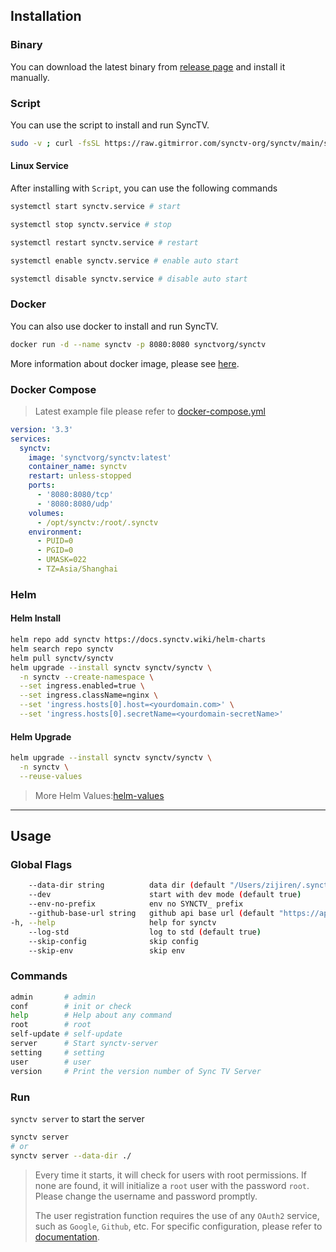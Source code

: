 ## Installation

### Binary

You can download the latest binary from [release page](https://github.com/synctv-org/synctv/releases) and install it manually.

### Script

You can use the script to install and run SyncTV.

```bash
sudo -v ; curl -fsSL https://raw.gitmirror.com/synctv-org/synctv/main/script/install.sh | sudo bash -s -- -v latest
```

#### Linux Service

After installing with `Script`, you can use the following commands

```bash
systemctl start synctv.service # start

systemctl stop synctv.service # stop

systemctl restart synctv.service # restart

systemctl enable synctv.service # enable auto start

systemctl disable synctv.service # disable auto start
```

### Docker

You can also use docker to install and run SyncTV.

```bash
docker run -d --name synctv -p 8080:8080 synctvorg/synctv
```

More information about docker image, please see [here](https://hub.docker.com/r/synctvorg/synctv).

### Docker Compose

> Latest example file please refer to [docker-compose.yml](https://github.com/synctv-org/synctv/blob/main/script/docker-compose.yml)

```yaml
version: '3.3'
services:
  synctv:
    image: 'synctvorg/synctv:latest'
    container_name: synctv
    restart: unless-stopped
    ports:
      - '8080:8080/tcp'
      - '8080:8080/udp'
    volumes:
      - /opt/synctv:/root/.synctv
    environment:
      - PUID=0
      - PGID=0
      - UMASK=022
      - TZ=Asia/Shanghai
```

### Helm

#### Helm Install

```bash
helm repo add synctv https://docs.synctv.wiki/helm-charts
helm search repo synctv
helm pull synctv/synctv
helm upgrade --install synctv synctv/synctv \
  -n synctv --create-namespace \
  --set ingress.enabled=true \
  --set ingress.className=nginx \
  --set 'ingress.hosts[0].host=<yourdomain.com>' \
  --set 'ingress.hosts[0].secretName=<yourdomain-secretName>'
```

#### Helm Upgrade

```bash
helm upgrade --install synctv synctv/synctv \
  -n synctv \
  --reuse-values
```

> More Helm Values:[helm-values](helm-values.md)

----

## Usage

### Global Flags

```bash
    --data-dir string          data dir (default "/Users/zijiren/.synctv")
    --dev                      start with dev mode (default true)
    --env-no-prefix            env no SYNCTV_ prefix
    --github-base-url string   github api base url (default "https://api.github.com/")
-h, --help                     help for synctv
    --log-std                  log to std (default true)
    --skip-config              skip config
    --skip-env                 skip env
```

### Commands

```bash
admin       # admin
conf        # init or check
help        # Help about any command
root        # root
self-update # self-update
server      # Start synctv-server
setting     # setting
user        # user
version     # Print the version number of Sync TV Server
```

### Run

`synctv server` to start the server

```bash
synctv server
# or
synctv server --data-dir ./
```

> Every time it starts, it will check for users with root permissions. If none are found, it will initialize a `root` user with the password `root`. Please change the username and password promptly.
>
> The user registration function requires the use of any `OAuth2` service, such as `Google`, `Github`, etc. For specific configuration, please refer to [documentation](/oauth2).
